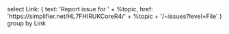 <fql output="inline" delimiter=" ">
select
    Link: {
        text: 'Report issue for ' + %topic,
        href: 'https://simplifier.net/HL7FHIRUKCoreR4/' + %topic + '/~issues?level=File'
    }
group by Link
</fql>